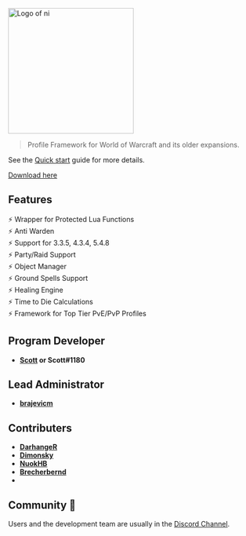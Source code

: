 <img src="https://darhanger.github.io/ni/_media/ni.png" alt="Logo of ni" width="256"/>

> Profile Framework for World of Warcraft and its older expansions.

See the [Quick start](https://darhanger.github.io/ni/#/getting-started/quickstart) guide for more details.

[Download here](https://github.com/darhanger/ni/releases)

## Features

⚡️ Wrapper for Protected Lua Functions<br>
⚡️ Anti Warden<br>
⚡️ Support for 3.3.5, 4.3.4, 5.4.8<br>
⚡️ Party/Raid Support<br>
⚡️ Object Manager<br>
⚡️ Ground Spells Support<br>
⚡️ Healing Engine<br>
⚡️ Time to Die Calculations<br>
⚡️ Framework for Top Tier PvE/PvP Profiles<br>

## Program Developer

- **[Scott](https://github.com/scizzydo) or Scott#1180**

## Lead Administrator

- **[brajevicm](https://github.com/brajevicm)**

## Contributers

- **[DarhangeR](https://github.com/DarhangeR)**
- **[Dimonsky](https://github.com/Dimonskynew)**
- **[NuokHB](https://github.com/NuokHB/ni/tree/master/addon/Rotations)**
- **[Brecherbernd](https://github.com/Brecherbernd/Doomsday)**
- 
## Community 👋

Users and the development team are usually in the [Discord Channel](https://discord.gg/xBFKJc6QRr).

